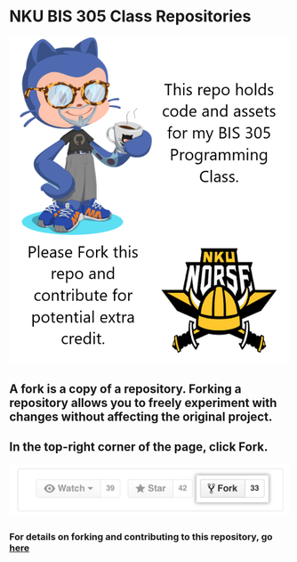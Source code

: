 # NKU BIS 305 Class Repositories

![](.//images/readmeheader.PNG)

## A fork is a copy of a repository. Forking a repository allows you to freely experiment with changes without affecting the original project. 

## In the top-right corner of the page, click Fork.

![Fork Button](.//images/ForkButton.PNG?raw=true)

### For details on forking and contributing to this repository, go <a href="https://github.com/BIS305/bis305/blob/master/HowToContributeToARepo.md" target="_blank">here</a>
